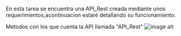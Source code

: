 En esta tarea se encuentra una API_Rest creada mediante unos requerimientos,acontinuacion estaré detallando su funcionamiento.

Metodos con los que cuenta la API llamada "API_Rest" 
![image alt](image_url)


